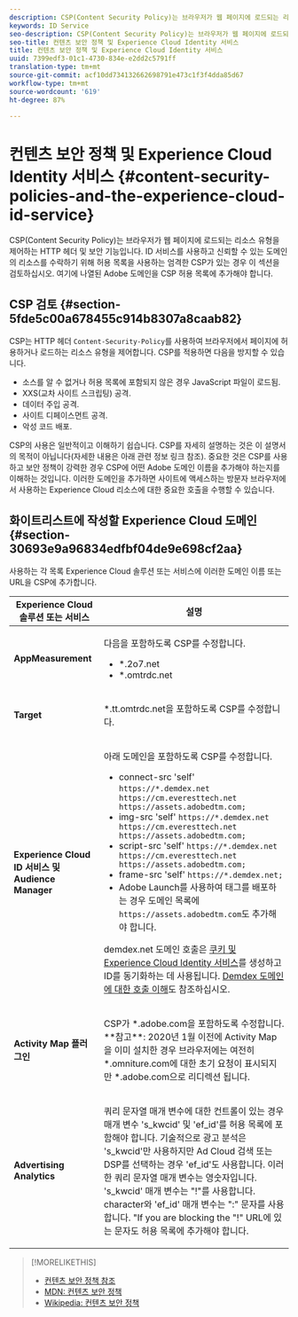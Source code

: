 ```yaml
---
description: CSP(Content Security Policy)는 브라우저가 웹 페이지에 로드되는 리소스 유형을 제어하는 HTTP 헤더 및 보안 기능입니다. ID 서비스를 사용하고 신뢰할 수 있는 도메인의 리소스를 수락하기 위해 허용 목록을 사용하는 엄격한 CSP가 있는 경우 이 섹션을 검토하십시오. 여기에 나열된 Adobe 도메인을 CSP 허용 목록에 추가해야 합니다.
keywords: ID Service
seo-description: CSP(Content Security Policy)는 브라우저가 웹 페이지에 로드되는 리소스 유형을 제어하는 HTTP 헤더 및 보안 기능입니다. ID 서비스를 사용하고 신뢰할 수 있는 도메인의 리소스를 수락하기 위해 허용 목록을 사용하는 엄격한 CSP가 있는 경우 이 섹션을 검토하십시오. 여기에 나열된 Adobe 도메인을 CSP 허용 목록에 추가해야 합니다.
seo-title: 컨텐츠 보안 정책 및 Experience Cloud Identity 서비스
title: 컨텐츠 보안 정책 및 Experience Cloud Identity 서비스
uuid: 7399edf3-01c1-4730-834e-e2dd2c5791ff
translation-type: tm+mt
source-git-commit: acf10dd734132662698791e473c1f3f4dda85d67
workflow-type: tm+mt
source-wordcount: '619'
ht-degree: 87%

---
```



# 컨텐츠 보안 정책 및 Experience Cloud Identity 서비스 {#content-security-policies-and-the-experience-cloud-id-service}

CSP(Content Security Policy)는 브라우저가 웹 페이지에 로드되는 리소스 유형을 제어하는 HTTP 헤더 및 보안 기능입니다. ID 서비스를 사용하고 신뢰할 수 있는 도메인의 리소스를 수락하기 위해 허용 목록을 사용하는 엄격한 CSP가 있는 경우 이 섹션을 검토하십시오. 여기에 나열된 Adobe 도메인을 CSP 허용 목록에 추가해야 합니다.

## CSP 검토 {#section-5fde5c00a678455c914b8307a8caab82}

CSP는 HTTP 헤더 `Content-Security-Policy`를 사용하여 브라우저에서 페이지에 허용하거나 로드하는 리소스 유형을 제어합니다. CSP를 적용하면 다음을 방지할 수 있습니다.

* 소스를 알 수 없거나 허용 목록에 포함되지 않은 경우 JavaScript 파일이 로드됨.
* XXS(교차 사이트 스크립팅) 공격.
* 데이터 주입 공격.
* 사이트 디페이스먼트 공격.
* 악성 코드 배포.

CSP의 사용은 일반적이고 이해하기 쉽습니다. CSP를 자세히 설명하는 것은 이 설명서의 목적이 아닙니다(자세한 내용은 아래 관련 정보 링크 참조). 중요한 것은 CSP를 사용하고 보안 정책이 강력한 경우 CSP에 어떤 Adobe 도메인 이름을 추가해야 하는지를 이해하는 것입니다. 이러한 도메인을 추가하면 사이트에 액세스하는 방문자 브라우저에서 사용하는 Experience Cloud 리소스에 대한 중요한 호출을 수행할 수 있습니다.

## 화이트리스트에 작성할 Experience Cloud 도메인 {#section-30693e9a96834edfbf04de9e698cf2aa}

사용하는 각 목록 Experience Cloud 솔루션 또는 서비스에 이러한 도메인 이름 또는 URL을 CSP에 추가합니다.

<table id="table_EC9FC999A62D4B7A830CE73B0AB9EF3C"> 
 <thead> 
  <tr> 
   <th colname="col1" class="entry"> Experience Cloud 솔루션 또는 서비스 </th> 
   <th colname="col2" class="entry"> 설명 </th> 
  </tr> 
 </thead>
 <tbody> 
  <tr> 
   <td colname="col1"> <p> <b>AppMeasurement</b> </p> </td> 
   <td colname="col2"> <p>다음을 포함하도록 CSP를 수정합니다. </p> <p> 
     <ul id="ul_7522AE83A03A4115A84DF5B32D6DD79B"> 
      <li id="li_AB1EC161FB154BEDA1BEFE76C8A38A90"> <span class="codeph"> *.2o7.net</span> </li> 
      <li id="li_4B12A283716746949201528CD6AF529E"> <span class="codeph"> *.omtrdc.net</span> </li> 
     </ul> </p> </td> 
  </tr> 
  <tr> 
   <td colname="col1"> <p> <b>Target</b> </p> </td> 
   <td colname="col2"> <p><span class="codeph">*.tt.omtrdc.net</span>을 포함하도록 CSP를 수정합니다. </p> </td> 
  </tr> 
  <tr> 
   <td colname="col1"> <p> <b>Experience Cloud ID 서비스 및 Audience Manager</b> </p> </td> 
   <td colname="col2"> <p>아래 도메인을 포함하도록 CSP를 수정합니다.</p> 
   <p><ul>
   <li>connect-src 'self' <code>https://*.demdex.net https://cm.everesttech.net https://assets.adobedtm.com;</code></li>
   <li>img-src 'self' <code>https://*.demdex.net https://cm.everesttech.net https://assets.adobedtm.com;</code></li>
   <li>script-src 'self' <code>https://*.demdex.net https://cm.everesttech.net https://assets.adobedtm.com;</code></li>
   <li>frame-src 'self' <code>https://*.demdex.net;</code></li>
   <li>Adobe Launch를 사용하여 태그를 배포하는 경우 도메인 목록에 <code>https://assets.adobedtm.com</code>도 추가해야 합니다.</li></ul></p> <p><span class="codeph">demdex.net</span> 도메인 호출은 <a href="../introduction/cookies.md" format="dita" scope="local">쿠키 및 Experience Cloud Identity 서비스</a>를 생성하고 ID를 동기화하는 데 사용됩니다. <a href="https://docs.adobe.com/content/help/ko-KR/audience-manager/user-guide/reference/demdex-calls.html" format="https" scope="external">Demdex 도메인에 대한 호출 이해</a>도 참조하십시오. </p> </td> </tr> 
 <tr>
 <td colname="col1"> <p> <b>Activity Map 플러그인</b> </p> </td> 
 <td colname="col2"> <p>CSP가 *.adobe.com을 포함하도록 수정합니다. **참고**: 2020년 1월 이전에 Activity Map을 이미 설치한 경우 브라우저에는 여전히 *.omniture.com에 대한 초기 요청이 표시되지만 *.adobe.com으로 리디렉션 됩니다. </p></td> 
 </tr>
 <tr>
 <td colname="col1"> <p> <b>Advertising Analytics</b> </p> </td> 
 <td colname="col2"> <p>쿼리 문자열 매개 변수에 대한 컨트롤이 있는 경우 매개 변수 's_kwcid' 및 'ef_id'를 허용 목록에 포함해야 합니다. 기술적으로 광고 분석은 's_kwcid'만 사용하지만 Ad Cloud 검색 또는 DSP를 선택하는 경우 'ef_id'도 사용합니다. 이러한 쿼리 문자열 매개 변수는 영숫자입니다. 's_kwcid' 매개 변수는 "!"를 사용합니다. character와 'ef_id' 매개 변수는 ":" 문자를 사용합니다. "If you are blocking the "!" URL에 있는 문자도 허용 목록에 추가해야 합니다.</p></td> 
 </tr>
 </tbody> 
</table>

>[!MORELIKETHIS]
>* [컨텐츠 보안 정책 참조](https://content-security-policy.com/)
>* [MDN: 컨텐츠 보안 정책](https://developer.mozilla.org/ko-KR/docs/Web/HTTP/CSP)
>* [Wikipedia: 컨텐츠 보안 정책](https://en.wikipedia.org/wiki/Content_Security_Policy)

